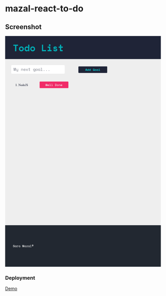 # mazal-react-to-do
## Screenshot

![screenshot](https://github.com/saramazal/mazal-react-to-do/blob/main/todo-List.png)

### Deployment

[Demo](https://mazal-todo-list.netlify.app/)

